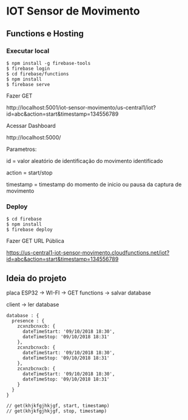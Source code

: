 # IOT Sensor de Movimento

## Functions e Hosting

### Executar local

```
$ npm install -g firebase-tools
$ firebase login
$ cd firebase/functions
$ npm install
$ firebase serve
```

Fazer GET

http://localhost:5001/iot-sensor-movimento/us-central1/iot?id=abc&action=start&timestamp=134556789

Acessar Dashboard

http://localhost:5000/

Parametros:

id = valor aleatório de identificação do movimento identificado

action = start/stop

timestamp = timestamp do momento de inicio ou pausa da captura de movimento

### Deploy

```
$ cd firebase
$ npm install
$ firebase deploy
```

Fazer GET URL Pública

https://us-central1-iot-sensor-movimento.cloudfunctions.net/iot?id=abc&action=start&timestamp=134556789

## Ideia do projeto

placa ESP32 -> WI-FI -> GET functions -> salvar database

client -> ler database

```
database : {
  presence : {
    zcxnzbcnxcb: {
      dateTimeStart: '09/10/2018 18:30',
      dateTimeStop: '09/10/2018 18:31'
    },
    zcxnzbcnxcb: {
      dateTimeStart: '09/10/2018 18:30',
      dateTimeStop: '09/10/2018 18:31'
    },
    zcxnzbcnxcb: {
      dateTimeStart: '09/10/2018 18:30',
      dateTimeStop: '09/10/2018 18:31'
    }
  }
}

// get(khjkfgjhkjgf, start, timestamp)
// get(khjkfgjhkjgf, stop, timestamp)
```

